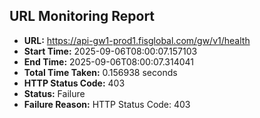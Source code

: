 ## URL Monitoring Report

- **URL:** https://api-gw1-prod1.fisglobal.com/gw/v1/health
- **Start Time:** 2025-09-06T08:00:07.157103
- **End Time:** 2025-09-06T08:00:07.314041
- **Total Time Taken:** 0.156938 seconds
- **HTTP Status Code:** 403
- **Status:** Failure
- **Failure Reason:** HTTP Status Code: 403
